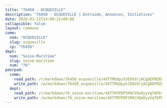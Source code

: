 ```yaml
---
title: "76450 - OCQUEVILLE"
description: "76450 - OCQUEVILLE | Entraide, Annonces, Initiatives"
date: 2020-01-11T14:09:21+09:00
collapsible: false
layout: commune
comm:
  nom: "OCQUEVILLE"
  slug: ocqueville
  cp: "76450"
dept:
  nom: "Seine-Maritime"
  slug: seine-maritime
  num: "76"
peerpad:
  comm:
    read_path: /r/markdown/76450_ocqueville/4XTTMGdpy5JE8VdrjACgDEFMZ6kTwaYkpG7asBVtfgG5AwNTi
    write_path: /w/markdown/76450_ocqueville/4XTTMGdpy5JE8VdrjACgDEFMZ6kTwaYkpG7asBVtfgG5AwNTi-K3TgUHzW5vvMhXMF6oHaftdCHDtL3S75pBQGQFVHyQy9yGavGTD6Yd2HsFwQhtrYLNLVnjAoTuDvXXiRLZUEruH9TXhWkcgGw44ckEgq81PJZ8HGaHohjFz7disAagg3kEyg7dVz
  dept:
    read_path: /r/markdown/76_seine-maritime/4XTTM7PDPtM4CVQoDyyVqT6Pbvj1SVtndpXJdTDsc7xwdMTdt
    write_path: /w/markdown/76_seine-maritime/4XTTM7PDPtM4CVQoDyyVqT6Pbvj1SVtndpXJdTDsc7xwdMTdt-K3TgUmo7Qwp8ZQz8qKFjC8WCY27ypEpX2c8BXeSV9rrPY1zRZn2SrYwkBXF8VnHkcepiXsccFfKHYuT2JNgSMXxLRaUGRu6o5B3BB15nZxEho97cTz3yC4eRTX4hZM1hcyAZrn8r
---
```


